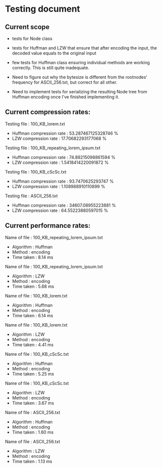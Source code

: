 # Testing document

## Current scope

- tests for Node class
- tests for Huffman and LZW that ensure that after encoding the input, the decoded value equals to the original input
- few tests for Huffman class ensuring individual methods are working correctly. This is still quite inadequate.
- Need to figure out why the bytesize is different from the rootnodes' frequency for ASCII_256.txt, but correct for all other. 

- Need to implement tests for serializing the resulting Node tree from Huffman encoding once I've finished implementing it. 

## Current compression rates: 

Testing file : 100_KB_lorem.txt
- Huffman compression rate : 53.287467125328746 %
- LZW     compression rate : 17.70682293177068 %

 Testing file : 100_KB_repeating_lorem_ipsum.txt
- Huffman compression rate : 74.89215098861594 %
- LZW     compression rate : 1.5418414220091872 %
 
 Testing file : 100_KB_cScSc.txt
- Huffman compression rate : 93.7470625293747 %
- LZW     compression rate : 1.108988910110899 %
 
 Testing file : ASCII_256.txt
- Huffman compression rate : 34607.08955223881 %
- LZW     compression rate : 64.55223880597015 %

## Current performance rates: 

Name of file  : 100_KB_repeating_lorem_ipsum.txt
- Algorithm     : Huffman
- Method        : encoding
- Time taken    : 8.14 ms

Name of file  : 100_KB_repeating_lorem_ipsum.txt
- Algorithm     : LZW
- Method        : encoding
- Time taken    : 5.68 ms

Name of file  : 100_KB_lorem.txt
- Algorithm     : Huffman
- Method        : encoding
- Time taken    : 6.14 ms

Name of file  : 100_KB_lorem.txt
- Algorithm     : LZW
- Method        : encoding
- Time taken    : 4.41 ms

Name of file  : 100_KB_cScSc.txt
- Algorithm     : Huffman
- Method        : encoding
- Time taken    : 5.25 ms

Name of file  : 100_KB_cScSc.txt
- Algorithm     : LZW
- Method        : encoding
- Time taken    : 3.67 ms

Name of file  : ASCII_256.txt
- Algorithm     : Huffman
- Method        : encoding
- Time taken    : 1.60 ms

Name of file  : ASCII_256.txt
- Algorithm     : LZW
- Method        : encoding
- Time taken    : 1.13 ms





